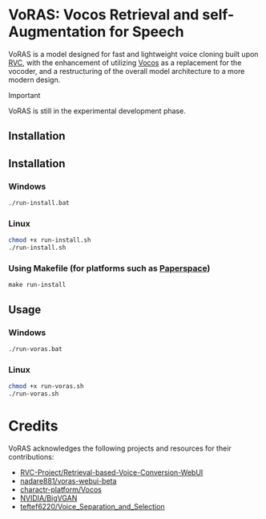 # VoRAS: Vocos Retrieval and self-Augmentation for Speech

VoRAS is a model designed for fast and lightweight voice cloning built upon [RVC](https://github.com/RVC-Project/Retrieval-based-Voice-Conversion-WebUI), with the enhancement of utilizing [Vocos](https://github.com/gemelo-ai/vocos) as a replacement for the vocoder, and a restructuring of the overall model architecture to a more modern design.

> [!IMPORTANT]  
> VoRAS is still in the experimental development phase.

## Installation

## Installation

### Windows

```bash
./run-install.bat
```

### Linux

```bash
chmod +x run-install.sh
./run-install.sh
```

### Using Makefile (for platforms such as [Paperspace](https://www.paperspace.com/))

```
make run-install
```

## Usage

### Windows

```bash
./run-voras.bat
```

### Linux

```bash
chmod +x run-voras.sh
./run-voras.sh
```

# Credits

VoRAS acknowledges the following projects and resources for their contributions:

- [RVC-Project/Retrieval-based-Voice-Conversion-WebUI](https://github.com/RVC-Project/Retrieval-based-Voice-Conversion-WebUI)
- [nadare881/voras-webui-beta](https://github.com/nadare881/voras-webui-beta)
- [charactr-platform/Vocos](https://github.com/charactr-platform/vocos)
- [NVIDIA/BigVGAN](https://github.com/NVIDIA/BigVGAN)
- [teftef6220/Voice_Separation_and_Selection](https://github.com/teftef6220/Voice_Separation_and_Selection)
